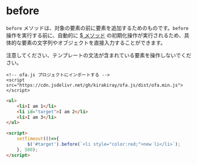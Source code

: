 # before

`before` メソッドは、対象の要素の前に要素を追加するためのものです。`before` 操作を実行する前に、自動的に [$ メソッド](../instance/dollar.md) の初期化操作が実行されるため、具体的な要素の文字列やオブジェクトを直接入力することができます。

注意してください、テンプレートの文法が含まれている要素を操作しないでください。

<html-viewer>

```
<!-- ofa.js プロジェクトにインポートする -->
<script src="https://cdn.jsdelivr.net/gh/kirakiray/ofa.js/dist/ofa.min.js"></script>
```

```html
<ul>
    <li>I am 1</li>
    <li id="target">I am 2</li>
    <li>I am 3</li>
</ul>

<script>
    setTimeout(()=>{
        $('#target').before(`<li style="color:red;">new li</li>`);
    }, 500);
</script>
```

</html-viewer>